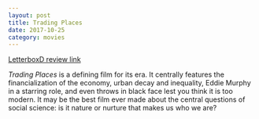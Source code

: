 ```yaml
---
layout: post
title: Trading Places
date: 2017-10-25
category: movies
---
```

 
[LetterboxD review link](https://letterboxd.com/samarthbhaskar/film/trading-places/)

<em>Trading Places</em> is a defining film for its era. It centrally features the financialization of the economy, urban decay and inequality, Eddie Murphy in a starring role, and even throws in black face lest you think it is too modern. It may be the best film ever made about the central questions of social science: is it nature or nurture that makes us who we are?
